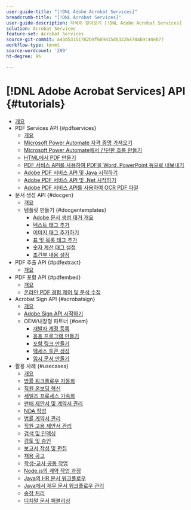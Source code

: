 ```yaml
---
user-guide-title: "[!DNL Adobe Acrobat Services]"
breadcrumb-title: "[!DNL Acrobat Services]"
user-guide-description: 자세히 알아보기 [!DNL Adobe Acrobat Services]
solution: Acrobat Services
feature-set: Acrobat Services
source-git-commit: a43d53151702b9f689815d03226470ab9c44eb77
workflow-type: tm+mt
source-wordcount: '209'
ht-degree: 9%

---
```



# [!DNL Adobe Acrobat Services] API {#tutorials}

+ [개요](overview.md)
+ PDF Services API {#pdfservices}
   + [개요](pdfservices/overview-pdfservices.md)
   + [Microsoft Power Automate 자격 증명 가져오기](pdfservices/getting-credentials-power-automate.md)
   + [Microsoft Power Automate에서 간단한 흐름 만들기](pdfservices/create-workflow-power-automate.md)
   + [HTML에서 PDF 만들기](pdfservices/createpdffromhtml.md)
   + [PDF 서비스 API를 사용하여 PDF을 Word, PowerPoint 등으로 내보내기](pdfservices/exportpdf.md)
   + [Adobe PDF 서비스 API 및 Java 시작하기](pdfservices/gettingstartedjava.md)
   + [Adobe PDF 서비스 API 및 .Net 시작하기](pdfservices/gettingstartednet.md)
   + [Adobe PDF 서비스 API를 사용하여 OCR PDF 파일](pdfservices/ocr.md)
+ 문서 생성 API {#docgen}
   + [개요](docgen/overview-docgen.md)
   + 템플릿 만들기 {#docgentemplates}
      + [Adobe 문서 생성 태거 개요](docgen/taggeroverview.md)
      + [텍스트 태그 추가](docgen/taggeraddtexttags.md)
      + [이미지 태그 추가하기](docgen/taggeraddimagetags.md)
      + [표 및 목록 태그 추가](docgen/taggertables.md)
      + [숫자 계산 태그 설정](docgen/taggercalculations.md)
      + [조건부 내용 설정](docgen/taggerconditional.md)
+ PDF 추출 API {#pdfextract}
   + [개요](pdfextract/overview-extract.md)
+ PDF 포함 API {#pdfembed}
   + [개요](pdfembed/overview-embed.md)
   + [온라인 PDF 경험 제어 및 분석 수집](pdfembed/controlpdfexperience.md)
+ Acrobat Sign API {#acrobatsign}
   + [개요](acrobatsign/overview-sign.md)
   + [Adobe Sign API 시작하기](acrobatsign/signapi.md)
   + OEM/내장형 파트너 {#oem}
      + [개발자 계정 등록](acrobatsign/sign-up-developer-account.md)
      + [응용 프로그램 만들기](acrobatsign/creating-your-application.md)
      + [포함 링크 만들기](acrobatsign/creating-an-embed-link.md)
      + [액세스 토큰 생성](acrobatsign/generating-an-access-token.md)
      + [임시 문서 만들기](acrobatsign/creating-a-transient-document.md)
+ 활용 사례 {#usecases}
   + [개요](usecases/overview-usecases.md)
   + [법률 워크플로우 자동화](usecases/automatelegalworkflows.md)
   + [직원 온보딩 혁신](usecases/employeeonboarding.md)
   + [세일즈 프로세스 가속화](usecases/acceleratesales.md)
   + [판매 제안서 및 계약서 관리](usecases/sales.md)
   + [NDA 작성](usecases/nda.md)
   + [법률 계약서 관리](usecases/legal.md)
   + [직원 고용 제안서 관리](usecases/offer.md)
   + [검색 및 인덱싱](usecases/searching.md)
   + [검토 및 승인](usecases/reviews.md)
   + [보고서 작성 및 편집](usecases/reportcreation.md)
   + [채용 공고](usecases/jobposting.md)
   + [학생-교사 공동 작업](usecases/educationcollab.md)
   + [Node.js의 계약 작업 과정](usecases/AgreementWorkflowsNodejs.md)
   + [Java의 HR 문서 워크플로우](usecases/HRAgreementWorkflowsJava.md)
   + [Java에서 재무 문서 워크플로우 관리](usecases/FinanceWorkflowsJava.md)
   + [송장 처리](usecases/invoices.md)
   + [디지털 문서 퍼블리싱](usecases/ddppdfembedapi.md)

